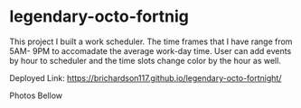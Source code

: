 # legendary-octo-fortnig 
This project I built a work scheduler. 
The time frames that I have range from 5AM- 9PM to accomadate the average work-day time. User can add events by hour to scheduler and the time slots change color by the hour as well.

Deployed Link: https://brichardson117.github.io/legendary-octo-fortnight/

Photos Bellow